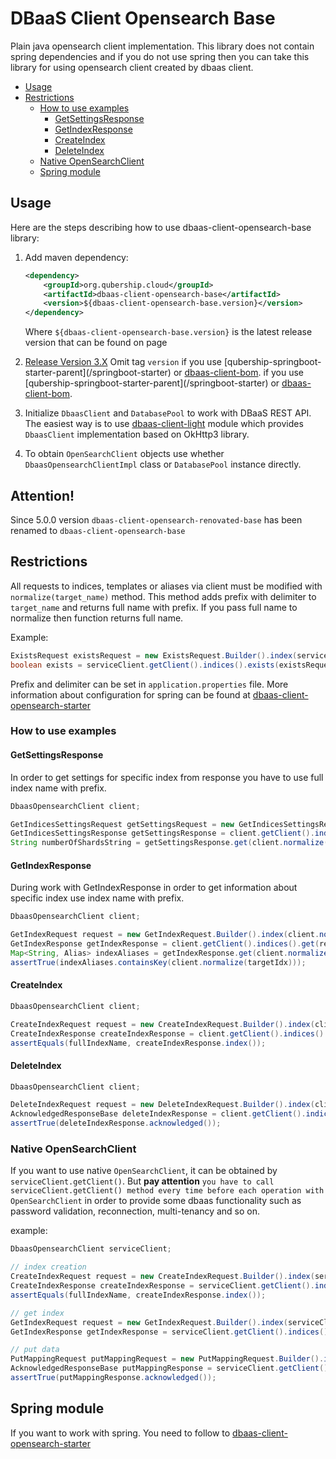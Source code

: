 # DBaaS Client Opensearch Base

Plain java opensearch client implementation. This library does not contain spring dependencies and 
if you do not use spring then you can take this library for using opensearch client created by dbaas client.

* [Usage](#usage)
* [Restrictions](#restrictions)
    - [How to use examples](#how-to-use-examples)
        - [GetSettingsResponse](#getsettingsresponse)
        - [GetIndexResponse](#getindexresponse)
        - [CreateIndex](#createindex)
        - [DeleteIndex](#deleteindex)
    - [Native OpenSearchClient](#native-opensearchclient)
    - [Spring module](#spring-module)

## Usage
Here are the steps describing how to use dbaas-client-opensearch-base library: 
1. Add maven dependency: 
    ```xml
    <dependency>
        <groupId>org.qubership.cloud</groupId>
        <artifactId>dbaas-client-opensearch-base</artifactId>
        <version>${dbaas-client-opensearch-base.version}</version>
    </dependency>
    ```
    Where `${dbaas-client-opensearch-base.version}` is the latest release version that can be found on page
2. [Release Version 3.X](https://qubership.org/display/SAAS/Releases+Version+3.X)
    Omit tag `version` if you use [qubership-springboot-starter-parent](<github link todo>/springboot-starter) or [dbaas-client-bom](../../dbaas-client-bom-parent/dbaas-client-bom/README.md). if you use [qubership-springboot-starter-parent](<github link todo>/springboot-starter) or [dbaas-client-bom](../../dbaas-client-bom-parent/dbaas-client-bom/README.md).
3.  Initialize `DbaasClient` and `DatabasePool` to work with DBaaS REST API. The easiest way is to use [dbaas-client-light](../dbaas-client-light/README.md)
    module which provides `DbaasClient` implementation based on OkHttp3 library. 
    
4. To obtain `OpenSearchClient` objects use whether `DbaasOpensearchClientImpl` class or `DatabasePool` instance directly.  

## Attention!
Since 5.0.0 version `dbaas-client-opensearch-renovated-base` has been renamed to `dbaas-client-opensearch-base`

## Restrictions

All requests to indices, templates or aliases via client must be modified with `normalize(target_name)` method.
This method adds prefix with delimiter to `target_name` and returns full name with prefix. If you pass full name to normalize then function returns full name.

Example:
```java
ExistsRequest existsRequest = new ExistsRequest.Builder().index(serviceClient.normalize("uniq_name")).id("1").build(); //serviceClient.normalize() returns full_name like '{prefix}{delimiter}uniq_name'
boolean exists = serviceClient.getClient().indices().exists(existsRequest).value();
```

Prefix and delimiter can be set in `application.properties` file. More information about configuration for spring can be found at [dbaas-client-opensearch-starter](../dbaas-client-opensearch-starter/README.md)

### How to use examples

#### GetSettingsResponse
In order to get settings for specific index from response you have to use full index name with prefix.
```java
DbaasOpensearchClient client;

GetIndicesSettingsRequest getSettingsRequest = new GetIndicesSettingsRequest.Builder().index(client.normalize(targetIdx)).build();
GetIndicesSettingsResponse getSettingsResponse = client.getClient().indices().getSettings(getSettingsRequest);
String numberOfShardsString = getSettingsResponse.get(client.normalize(targetIdx)).settings().index().numberOfShards(); //client.normalize() returns full_name like '{prefix}{delimiter}{targetIdx}'
```


#### GetIndexResponse
During work with GetIndexResponse in order to get information about specific index use index name with prefix.
```java
DbaasOpensearchClient client;

GetIndexRequest request = new GetIndexRequest.Builder().index(client.normalize(anotherIdx)).build(); //client.normalize() returns full_name like '{prefix}{delimiter}{anotherIdx}'
GetIndexResponse getIndexResponse = client.getClient().indices().get(request);
Map<String, Alias> indexAliases = getIndexResponse.get(client.normalize(targetIdx)).aliases(); //client.normalize() returns full_name like '{prefix}{delimiter}{anotherIdx}'
assertTrue(indexAliases.containsKey(client.normalize(targetIdx)));
```


#### CreateIndex
```java
DbaasOpensearchClient client;

CreateIndexRequest request = new CreateIndexRequest.Builder().index(client.normalize("uniq_index_name")).build();
CreateIndexResponse createIndexResponse = client.getClient().indices().create(request);
assertEquals(fullIndexName, createIndexResponse.index());
```



#### DeleteIndex
```java
DbaasOpensearchClient client;

DeleteIndexRequest request = new DeleteIndexRequest.Builder().index(client.normalize("uniq_index_name")).build();
AcknowledgedResponseBase deleteIndexResponse = client.getClient().indices().delete(request);
assertTrue(deleteIndexResponse.acknowledged());
```


### Native OpenSearchClient

If you want to use native `OpenSearchClient`, it can be obtained by `serviceClient.getClient()`. But **pay attention**
`you have to call serviceClient.getClient() method every time before each operation with OpenSearchClient` in order
to provide some dbaas functionality such as password validation, reconnection, multi-tenancy and so on.

example:
```java
DbaasOpensearchClient serviceClient;

// index creation
CreateIndexRequest request = new CreateIndexRequest.Builder().index(serviceClient.normalize("uniq_index_name")).build();
CreateIndexResponse createIndexResponse = serviceClient.getClient().indices().create(request);
assertEquals(fullIndexName, createIndexResponse.index());

// get index
GetIndexRequest request = new GetIndexRequest.Builder().index(serviceClient.normalize("uniq_index_name")).build();
GetIndexResponse getIndexResponse = serviceClient.getClient().indices().get(request);

// put data
PutMappingRequest putMappingRequest = new PutMappingRequest.Builder().index(serviceClient.normalize(TEST_INDEX)).properties(...).build();
AcknowledgedResponseBase putMappingResponse = serviceClient.getClient().indices().putMapping(putMappingRequest);
assertTrue(putMappingResponse.acknowledged());
```

## Spring module
If you want to work with spring. You need to follow to [dbaas-client-opensearch-starter](../dbaas-client-opensearch-starter/README.md)
